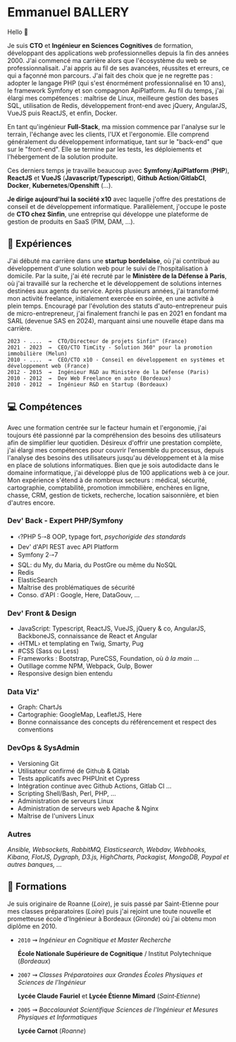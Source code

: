 # Emmanuel BALLERY

Hello 👋

Je suis **CTO** et **Ingénieur en Sciences Cognitives** de formation, développant des applications web professionnelles depuis la fin des années 2000.
J'ai commencé ma carrière alors que l'écosystème du web se professionnalisait.
J'ai appris au fil de ses avancées, réussites et erreurs, ce qui a façonné mon parcours.
J'ai fait des choix que je ne regrette pas : adopter le langage PHP (qui s'est énormément professionnalisé en 10 ans), le framework Symfony et son compagnon ApiPlatform.
Au fil du temps, j'ai élargi mes compétences : maîtrise de Linux, meilleure gestion des bases SQL, utilisation de Redis, développement front-end avec jQuery, AngularJS, VueJS puis ReactJS, et enfin, Docker.

En tant qu'ingénieur **Full-Stack**, ma mission commence par l'analyse sur le terrain, l'échange avec les clients, l'UX et l'ergonomie.
Elle comprend généralement du développement informatique, tant sur le "back-end" que sur le "front-end".
Elle se termine par les tests, les déploiements et l'hébergement de la solution produite.

Ces derniers temps je travaille beaucoup avec **Symfony**/**ApiPlatform** (**PHP**), **ReactJS** et **VueJS** (**Javascript**/**Typescript**), **Github Action**/**GitlabCI**, **Docker**, **Kubernetes**/**Openshift** (…).

**Je dirige aujourd'hui la société x10** avec laquelle j'offre des prestations de conseil et de développement informatique. Parallèlement, j'occupe le poste de **CTO chez Sinfin**, une entreprise qui développe une plateforme de gestion de produits en SaaS (PIM, DAM, …).

## :rocket: Expériences

J'ai débuté ma carrière dans une **startup bordelaise**, où j'ai contribué au développement d'une solution web pour le suivi de l'hospitalisation à domicile.
Par la suite, j'ai été recruté par le **Ministère de la Défense à Paris**, où j'ai travaillé sur la recherche et le développement de solutions internes destinées aux agents du service.
Après plusieurs années, j'ai transformé mon activité freelance, initialement exercée en soirée, en une activité à plein temps.
Encouragé par l'évolution des statuts d'auto-entrepreneur puis de micro-entrepreneur, j'ai finalement franchi le pas en 2021 en fondant ma SARL (devenue SAS en 2024), marquant ainsi une nouvelle étape dans ma carrière.

```text
2023 - ....  ⇝  CTO/Directeur de projets Sinfin™ (France)
2021 - 2023  ⇝  CEO/CTO TimCity - Solution 360° pour la promotion immobilière (Melun)
2010 - ....  ⇝  CEO/CTO x10 - Conseil en développement en systèmes et développement web (France)
2012 - 2015  ⇝  Ingénieur R&D au Ministère de la Défense (Paris)
2010 - 2012  ⇝  Dev Web Freelance en auto (Bordeaux)
2010 - 2012  ⇝  Ingénieur R&D en Startup (Bordeaux)
```

## :computer: Compétences

Avec une formation centrée sur le facteur humain et l'ergonomie, j'ai toujours été passionné par la compréhension des besoins des utilisateurs afin de simplifier leur quotidien.
Désireux d'offrir une prestation complète, j'ai élargi mes compétences pour couvrir l'ensemble du processus, depuis l'analyse des besoins des utilisateurs jusqu'au développement et à la mise en place de solutions informatiques.
Bien que je sois autodidacte dans le domaine informatique, j'ai développé plus de 100 applications web à ce jour.
Mon expérience s'étend à de nombreux secteurs : médical, sécurité, cartographie, comptabilité, promotion immobilière, enchères en ligne, chasse, CRM, gestion de tickets, recherche, location saisonnière, et bien d'autres encore.

### Dev' Back - Expert PHP/Symfony

- ‹?PHP 5🠒8 OOP, typage fort, *psychorigide des standards*
- Dev' d'API REST avec API Platform
- Symfony 2🠒7
- SQL: du My, du Maria, du PostGre ou même du NoSQL
- Redis
- ElasticSearch
- Maîtrise des problématiques de sécurité
- Conso. d'API : Google, Here, DataGouv, …

### Dev' Front & Design

- JavaScript: Typescript, ReactJS, VueJS, jQuery & co, AngularJS, BackboneJS, connaissance de React et Angular
- ‹HTML› et templating en Twig, Smarty, Pug
- #CSS (Sass ou Less)
- Frameworks : Bootstrap, PureCSS, Foundation, où *à la main* …
- Outillage comme NPM, Webpack, Gulp, Bower
- Responsive design bien entendu

### Data Viz'

- Graph: ChartJs
- Cartographie: GoogleMap, LeafletJS, Here
- Bonne connaissance des concepts du référencement et respect des conventions

### DevOps & SysAdmin

- Versioning Git
- Utilisateur confirmé de Github & Gitlab
- Tests applicatifs avec PHPUnit et Cypress
- Intégration continue avec Github Actions, Gitlab CI …
- Scripting Shell/Bash, Perl, PHP, …
- Administration de serveurs Linux
- Administration de serveurs web Apache & Nginx
- Maîtrise de l'univers Linux

### Autres

*Ansible, Websockets, RabbitMQ, Elasticsearch, Webdav, Webhooks, Kibana, FlotJS, Dygraph, D3.js, HighCharts, Packagist, MongoDB, Paypal et autres banques, ...*

## :school: Formations

Je suis originaire de Roanne (*Loire*), je suis passé par Saint-Etienne pour mes classes préparatoires (*Loire*) puis j'ai rejoint une toute nouvelle et prometteuse école d'Ingénieur à Bordeaux (*Gironde*) où j'ai obtenu mon diplôme en 2010.

- `2010`  ⇝  *Ingénieur en Cognitique et Master Recherche*

    **École Nationale Supérieure de Cognitique** / Institut Polytechnique (*Bordeaux*)

- `2007`  ⇝  *Classes Préparatoires aux Grandes Écoles Physiques et Sciences de l'Ingénieur*

    **Lycée Claude Fauriel** et **Lycée Étienne Mimard** (*Saint‐Etienne*)

- `2005`  ⇝  *Baccalauréat Scientifique Sciences de l'Ingénieur et Mesures Physiques et Informatiques*

    **Lycée Carnot** (*Roanne*)

